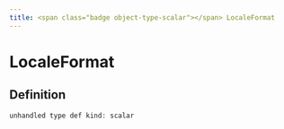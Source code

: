```yaml
---
title: <span class="badge object-type-scalar"></span> LocaleFormat
---
```

# <span class="badge object-type-scalar"></span> LocaleFormat

## Definition

```php
unhandled type def kind: scalar
```
